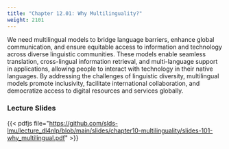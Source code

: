```yaml
---
title: "Chapter 12.01: Why Multilinguality?" 
weight: 2101
---
```


We need multilingual models to bridge language barriers, enhance global communication, and ensure equitable access to information and technology across diverse linguistic communities. These models enable seamless translation, cross-lingual information retrieval, and multi-language support in applications, allowing people to interact with technology in their native languages. By addressing the challenges of linguistic diversity, multilingual models promote inclusivity, facilitate international collaboration, and democratize access to digital resources and services globally.

<!--more-->

### Lecture Slides 

{{< pdfjs file="https://github.com/slds-lmu/lecture_dl4nlp/blob/main/slides/chapter10-multilinguality/slides-101-why_multilingual.pdf" >}}